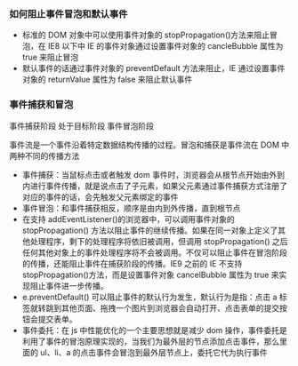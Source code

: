 ### 如何阻止事件冒泡和默认事件

- 标准的 DOM 对象中可以使用事件对象的 stopPropagation()方法来阻止冒泡，在 IE8 以下中 IE 的事件对象通过设置事件对象的 cancleBubble 属性为 true 来阻止冒泡
- 默认事件的话通过事件对象的 preventDefault 方法来阻止，IE 通过设置事件对象的 returnValue 属性为 false 来阻止默认事件

### 事件捕获和冒泡

事件捕获阶段 处于目标阶段 事件冒泡阶段

事件流是一个事件沿着特定数据结构传播的过程。冒泡和捕获是事件流在 DOM 中两种不同的传播方法

- 事件捕获：当鼠标点击或者触发 dom 事件时，浏览器会从根节点开始由外到内进行事件传播，就是说点击了子元素，如果父元素通过事件捕获方式注册了对应的事件的话，会先触发父元素绑定的事件
- 事件冒泡：和事件捕获相反，顺序是由内到外传播，直到根节点
- 在支持 addEventListener()的浏览器中，可以调用事件对象的 stopPropagation() 方法以阻止事件的继续传播。如果在同一对象上定义了其他处理程序，剩下的处理程序将依旧被调用，但调用 stopPropagation() 之后任何其他对象上的事件处理程序将不会被调用。不仅可以阻止事件在冒泡阶段的传播，还能阻止事件在捕获阶段的传播。IE9 之前的 IE 不支持 stopPropagation()方法，而是设置事件对象 cancelBubble 属性为 true 来实现阻止事件进一步传播。
- e.preventDefault() 可以阻止事件的默认行为发生，默认行为是指：点击 a 标签就转跳到其他页面、拖拽一个图片到浏览器会自动打开、点击表单的提交按钮会提交表单。
- 事件委托：在 js 中性能优化的一个主要思想就是减少 dom 操作，事件委托是利用了事件的冒泡原理实现的，当我们为最外层的节点添加点击事件，那么里面的 ul、li、a 的点击事件会冒泡到最外层节点上，委托它代为执行事件
